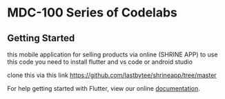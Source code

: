 # MDC-100 Series of Codelabs

## Getting Started

this mobile application for selling products via online (SHRINE APP)
to use this code  you need to install flutter and vs code or android studio

clone this via this link https://github.com/lastbytee/shrineapp/tree/master

For help getting started with Flutter, view our online
[documentation](https://flutter.io/).
